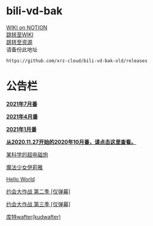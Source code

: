 # bili-vd-bak
[WIKI on NOTION](https://bili-vd-bak.notion.site/b23-f3d8d201a8dc46f7b04a33c53ccf2da4)  
[跳转至WIKI](https://github.com/xrz-cloud/bili-vd-bak-old/tree/wiki)  
[跳转至资源](https://github.com/xrz-cloud/bili-vd-bak-old/releases)  
请备份此地址
```
https://github.com/xrz-cloud/bili-vd-bak-old/releases
```

# 公告栏

**[2021年7月番](https://github.com/xrz-cloud/bili-vd-bak-old/releases/tag/2021.7)**

**[2021年4月番](https://github.com/xrz-cloud/bili-vd-bak-old/releases/tag/2021.4)**

**[2021年1月番](https://github.com/xrz-cloud/bili-vd-bak-old/releases/tag/2021.1)**

**[从2020.11.27开始的2020年10月番，请点击这里查看。](https://github.com/xrz-cloud/bili-vd-bak-old/releases/tag/2020.10)**

[某科学的超电磁炮](https://github.com/xrz-cloud/bili-vd-bak-old/releases/tag/2009.10.old.1)

[魔法少女伊莉雅](https://github.com/xrz-cloud/bili-vd-bak-old/releases/tag/old.collection.fkl.quote)

[Hello World](https://github.com/xrz-cloud/bili-vd-bak-old/releases/tag/old.hello-world)

[约会大作战 第二季 [仅弹幕]](https://github.com/xrz-cloud/bili-vd-bak-old/releases/tag/2014.4.old.1)

[约会大作战 第三季 [仅弹幕]](https://github.com/xrz-cloud/bili-vd-bak-old/releases/tag/2019.1.old.1)

[库特wafter(kudwafter)](https://github.com/xrz-cloud/bili-vd-bak-old/releases/tag/old.kudwafter)
